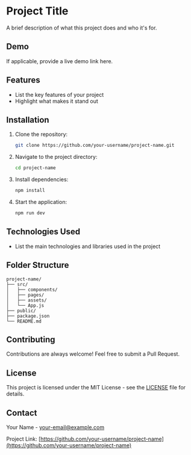 # Project Title

A brief description of what this project does and who it's for.

## Demo

If applicable, provide a live demo link here.

## Features

* List the key features of your project
* Highlight what makes it stand out

## Installation

1. Clone the repository:

   ```bash
   git clone https://github.com/your-username/project-name.git
   ```
2. Navigate to the project directory:

   ```bash
   cd project-name
   ```
3. Install dependencies:

   ```bash
   npm install
   ```
4. Start the application:

   ```bash
   npm run dev
   ```

## Technologies Used

* List the main technologies and libraries used in the project

## Folder Structure

```
project-name/
├── src/
│   ├── components/
│   ├── pages/
│   ├── assets/
│   └── App.js
├── public/
├── package.json
└── README.md
```

## Contributing

Contributions are always welcome! Feel free to submit a Pull Request.

## License

This project is licensed under the MIT License - see the [LICENSE](LICENSE) file for details.

## Contact

Your Name - [your-email@example.com](mailto:your-email@example.com)

Project Link: [https://github.com/your-username/project-name](https://github.com/your-username/project-name)
